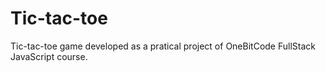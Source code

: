 # Tic-tac-toe

Tic-tac-toe game developed as a pratical project of OneBitCode FullStack JavaScript course.